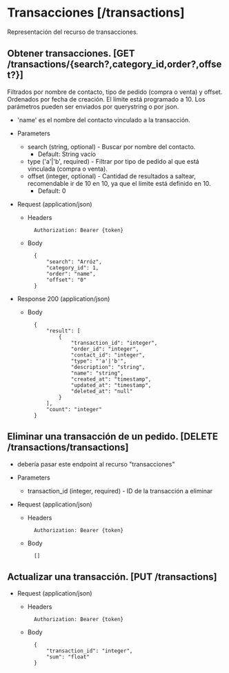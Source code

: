 # Transacciones [/transactions]
Representación del recurso de transacciones.

## Obtener transacciones. [GET /transactions/{search?,category_id,order?,offset?}]
Filtrados por nombre de contacto, tipo de pedido (compra o venta) y offset.
Ordenados por fecha de creación.
El límite está programado a 10.
Los parámetros pueden ser enviados por querystring o por json.
- 'name' es el nombre del contacto vinculado a la transacción.

+ Parameters
    + search (string, optional) - Buscar por nombre del contacto.
        + Default: String vacío
    + type ('a'|'b', required) - Filtrar por tipo de pedido al que está vinculada (compra o venta).
    + offset (integer, optional) - Cantidad de resultados a saltear, recomendable ir de 10 en 10, ya que el límite está definido en 10.
        + Default: 0

+ Request (application/json)
    + Headers

            Authorization: Bearer {token}
    + Body

            {
                "search": "Arróz",
                "category_id": 1,
                "order": "name",
                "offset": "0"
            }

+ Response 200 (application/json)
    + Body

            {
                "result": [
                    {
                        "transaction_id": "integer",
                        "order_id": "integer",
                        "contact_id": "integer",
                        "type": "'a'|'b'",
                        "description": "string",
                        "name": "string",
                        "created_at": "timestamp",
                        "updated_at": "timestamp",
                        "deleted_at": "null"
                    }
                ],
                "count": "integer"
            }

## Eliminar una transacción de un pedido. [DELETE /transactions/transactions]
- debería pasar este endpoint al recurso "transacciones"

+ Parameters
    + transaction_id (integer, required) - ID de la transacción a eliminar

+ Request (application/json)
    + Headers

            Authorization: Bearer {token}
    + Body

            []

## Actualizar una transacción. [PUT /transactions]


+ Request (application/json)
    + Headers

            Authorization: Bearer {token}
    + Body

            {
                "transaction_id": "integer",
                "sum": "float"
            }